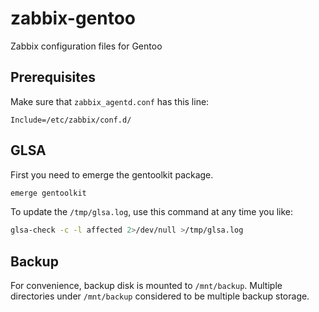 # zabbix-gentoo
Zabbix configuration files for Gentoo

## Prerequisites

Make sure that `zabbix_agentd.conf` has this line:
```
Include=/etc/zabbix/conf.d/
```

## GLSA

First you need to emerge the gentoolkit package.

```bash
emerge gentoolkit
```

To update the `/tmp/glsa.log`, use this command at any time you like:

```bash
glsa-check -c -l affected 2>/dev/null >/tmp/glsa.log
```

## Backup

For convenience, backup disk is mounted to `/mnt/backup`.
Multiple directories under `/mnt/backup` considered to be multiple backup storage.
